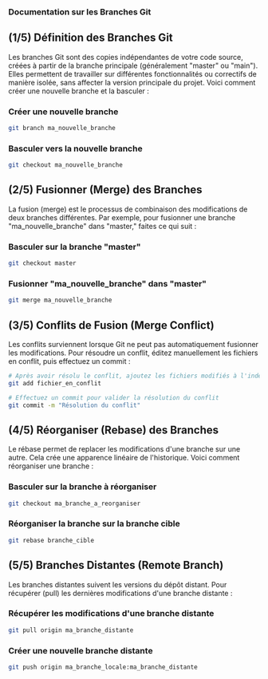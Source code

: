 ### Documentation sur les Branches Git

## (1/5) Définition des Branches Git
Les branches Git sont des copies indépendantes de votre code source, créées à partir de la branche principale (généralement "master" ou "main"). Elles permettent de travailler sur différentes fonctionnalités ou correctifs de manière isolée, sans affecter la version principale du projet. Voici comment créer une nouvelle branche et la basculer :

### Créer une nouvelle branche
```bash
git branch ma_nouvelle_branche
```

### Basculer vers la nouvelle branche
```bash
git checkout ma_nouvelle_branche
```

## (2/5) Fusionner (Merge) des Branches
La fusion (merge) est le processus de combinaison des modifications de deux branches différentes. Par exemple, pour fusionner une branche "ma_nouvelle_branche" dans "master," faites ce qui suit :

### Basculer sur la branche "master"
```bash
git checkout master
```

### Fusionner "ma_nouvelle_branche" dans "master"
```bash
git merge ma_nouvelle_branche
```

## (3/5) Conflits de Fusion (Merge Conflict)
Les conflits surviennent lorsque Git ne peut pas automatiquement fusionner les modifications. Pour résoudre un conflit, éditez manuellement les fichiers en conflit, puis effectuez un commit :

```bash
# Après avoir résolu le conflit, ajoutez les fichiers modifiés à l'index
git add fichier_en_conflit

# Effectuez un commit pour valider la résolution du conflit
git commit -m "Résolution du conflit"
```

## (4/5) Réorganiser (Rebase) des Branches
Le rébase permet de replacer les modifications d'une branche sur une autre. Cela crée une apparence linéaire de l'historique. Voici comment réorganiser une branche :

### Basculer sur la branche à réorganiser
```bash
git checkout ma_branche_a_reorganiser
```

### Réorganiser la branche sur la branche cible
```bash
git rebase branche_cible
```

## (5/5) Branches Distantes (Remote Branch)
Les branches distantes suivent les versions du dépôt distant. Pour récupérer (pull) les dernières modifications d'une branche distante :

### Récupérer les modifications d'une branche distante
```bash
git pull origin ma_branche_distante
```

### Créer une nouvelle branche distante
```bash
git push origin ma_branche_locale:ma_branche_distante
```
